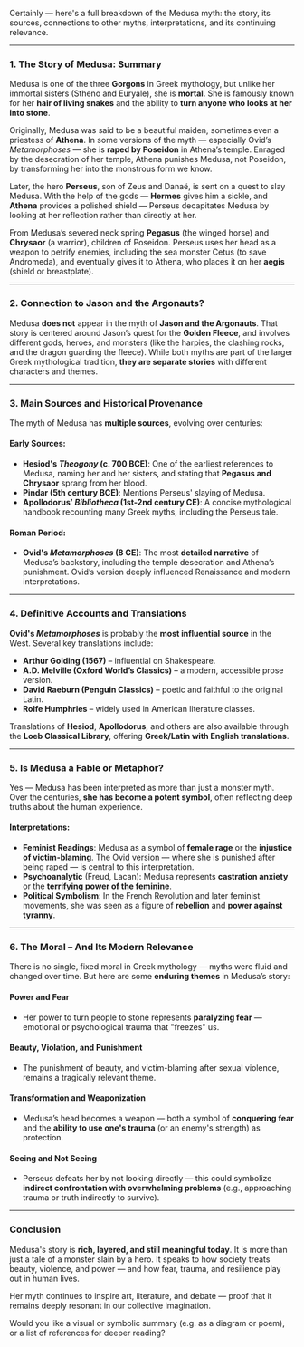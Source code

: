 Certainly — here's a full breakdown of the Medusa myth: the story, its sources, connections to other myths, interpretations, and its continuing relevance.

---

### **1. The Story of Medusa: Summary**

Medusa is one of the three **Gorgons** in Greek mythology, but unlike her immortal sisters (Stheno and Euryale), she is **mortal**. She is famously known for her **hair of living snakes** and the ability to **turn anyone who looks at her into stone**.

Originally, Medusa was said to be a beautiful maiden, sometimes even a priestess of **Athena**. In some versions of the myth — especially Ovid’s *Metamorphoses* — she is **raped by Poseidon** in Athena’s temple. Enraged by the desecration of her temple, Athena punishes Medusa, not Poseidon, by transforming her into the monstrous form we know.

Later, the hero **Perseus**, son of Zeus and Danaë, is sent on a quest to slay Medusa. With the help of the gods — **Hermes** gives him a sickle, and **Athena** provides a polished shield — Perseus decapitates Medusa by looking at her reflection rather than directly at her.

From Medusa’s severed neck spring **Pegasus** (the winged horse) and **Chrysaor** (a warrior), children of Poseidon. Perseus uses her head as a weapon to petrify enemies, including the sea monster Cetus (to save Andromeda), and eventually gives it to Athena, who places it on her **aegis** (shield or breastplate).

---

### **2. Connection to Jason and the Argonauts?**

Medusa **does not** appear in the myth of **Jason and the Argonauts**. That story is centered around Jason’s quest for the **Golden Fleece**, and involves different gods, heroes, and monsters (like the harpies, the clashing rocks, and the dragon guarding the fleece). While both myths are part of the larger Greek mythological tradition, **they are separate stories** with different characters and themes.

---

### **3. Main Sources and Historical Provenance**

The myth of Medusa has **multiple sources**, evolving over centuries:

#### **Early Sources:**

* **Hesiod's *Theogony* (c. 700 BCE)**: One of the earliest references to Medusa, naming her and her sisters, and stating that **Pegasus and Chrysaor** sprang from her blood.
* **Pindar (5th century BCE)**: Mentions Perseus' slaying of Medusa.
* **Apollodorus’ *Bibliotheca* (1st-2nd century CE)**: A concise mythological handbook recounting many Greek myths, including the Perseus tale.

#### **Roman Period:**

* **Ovid's *Metamorphoses* (8 CE)**: The most **detailed narrative** of Medusa’s backstory, including the temple desecration and Athena’s punishment. Ovid’s version deeply influenced Renaissance and modern interpretations.

---

### **4. Definitive Accounts and Translations**

**Ovid's *Metamorphoses*** is probably the **most influential source** in the West. Several key translations include:

* **Arthur Golding (1567)** – influential on Shakespeare.
* **A.D. Melville (Oxford World’s Classics)** – a modern, accessible prose version.
* **David Raeburn (Penguin Classics)** – poetic and faithful to the original Latin.
* **Rolfe Humphries** – widely used in American literature classes.

Translations of **Hesiod**, **Apollodorus**, and others are also available through the **Loeb Classical Library**, offering **Greek/Latin with English translations**.

---

### **5. Is Medusa a Fable or Metaphor?**

Yes — Medusa has been interpreted as more than just a monster myth. Over the centuries, **she has become a potent symbol**, often reflecting deep truths about the human experience.

#### **Interpretations:**

* **Feminist Readings**: Medusa as a symbol of **female rage** or the **injustice of victim-blaming**. The Ovid version — where she is punished after being raped — is central to this interpretation.
* **Psychoanalytic** (Freud, Lacan): Medusa represents **castration anxiety** or the **terrifying power of the feminine**.
* **Political Symbolism**: In the French Revolution and later feminist movements, she was seen as a figure of **rebellion** and **power against tyranny**.

---

### **6. The Moral – And Its Modern Relevance**

There is no single, fixed moral in Greek mythology — myths were fluid and changed over time. But here are some **enduring themes** in Medusa’s story:

#### **Power and Fear**

* Her power to turn people to stone represents **paralyzing fear** — emotional or psychological trauma that "freezes" us.

#### **Beauty, Violation, and Punishment**

* The punishment of beauty, and victim-blaming after sexual violence, remains a tragically relevant theme.

#### **Transformation and Weaponization**

* Medusa’s head becomes a weapon — both a symbol of **conquering fear** and the **ability to use one's trauma** (or an enemy's strength) as protection.

#### **Seeing and Not Seeing**

* Perseus defeats her by not looking directly — this could symbolize **indirect confrontation with overwhelming problems** (e.g., approaching trauma or truth indirectly to survive).

---

### **Conclusion**

Medusa's story is **rich, layered, and still meaningful today**. It is more than just a tale of a monster slain by a hero. It speaks to how society treats beauty, violence, and power — and how fear, trauma, and resilience play out in human lives.

Her myth continues to inspire art, literature, and debate — proof that it remains deeply resonant in our collective imagination.

Would you like a visual or symbolic summary (e.g. as a diagram or poem), or a list of references for deeper reading?
